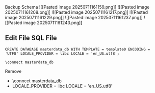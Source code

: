 Backup Schema
![[Pasted image 20250711161159.png]]
![[Pasted image 20250711161208.png]]
![[Pasted image 20250711161217.png]]
![[Pasted image 20250711161229.png]]
![[Pasted image 20250711161237.png]]
![[Pasted image 20250711161243.png]]
## Edit File SQL File


```
CREATE DATABASE masterdata_db WITH TEMPLATE = template0 ENCODING = 'UTF8' LOCALE_PROVIDER = libc LOCALE = 'en_US.utf8';

\connect masterdata_db
```


Remove

- \connect masterdata_db
- LOCALE_PROVIDER = libc LOCALE = 'en_US.utf8'